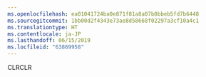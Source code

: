 ```yaml
---
ms.openlocfilehash: ea01041724ba0e871f81a8a07b8bbeb5fd7b6448
ms.sourcegitcommit: 1bb00d2f4343e73ae8d58668f02297a3cf10a4c1
ms.translationtype: HT
ms.contentlocale: ja-JP
ms.lasthandoff: 06/15/2019
ms.locfileid: "63869958"
---
```

<span data-ttu-id="27338-101">CLR</span><span class="sxs-lookup"><span data-stu-id="27338-101">CLR</span></span>